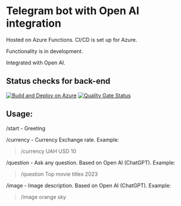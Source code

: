 # Telegram bot with Open AI integration

Hosted on Azure Functions. CI/CD is set up for Azure.

Functionality is in development.

Integrated with Open AI.

## Status checks for back-end
[![Build and Deploy on Azure](https://github.com/ArtyProf/ArtyApp/actions/workflows/backend_deployment.yml/badge.svg?branch=master)](https://github.com/ArtyProf/Telegram-bot-from-Arty_Prof/actions/workflows/backend_deployment.yml)
[![Quality Gate Status](https://sonarcloud.io/api/project_badges/measure?project=ArtyApp&metric=alert_status)](https://sonarcloud.io/summary/overall?id=ArtyProf_ArtyApp)

## Usage:

/start - Greeting

/currency - Currency Exchange rate. Example: 
> /currency UAH USD 10

/question - Ask any question. Based on Open AI (ChatGPT). Example: 
> /question Top movie titles 2023

/image - Image description. Based on Open AI (ChatGPT). Example: 
> /image orange sky
